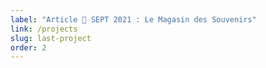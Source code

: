 ```yaml
---
label: "Article 🔸 SEPT 2021 : Le Magasin des Souvenirs"
link: /projects
slug: last-project
order: 2
---
```

